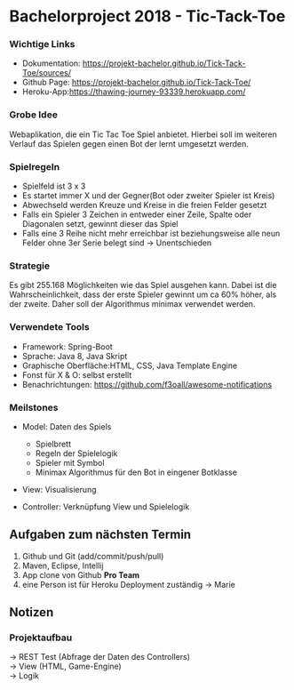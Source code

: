 # Bachelorproject 2018 - Tic-Tack-Toe
### Wichtige Links
- Dokumentation: https://projekt-bachelor.github.io/Tick-Tack-Toe/sources/
- Github Page: https://projekt-bachelor.github.io/Tick-Tack-Toe/
- Heroku-App:https://thawing-journey-93339.herokuapp.com/
### Grobe Idee 

Webaplikation, die ein Tic Tac Toe Spiel anbietet. Hierbei soll im weiteren Verlauf das Spielen gegen einen Bot der lernt umgesetzt werden.


### Spielregeln

* Spielfeld ist 3 x 3 
* Es startet immer X und der Gegner(Bot oder zweiter Spieler ist Kreis)
* Abwechseld werden Kreuze und Kreise in die freien Felder gesetzt 
* Falls ein Spieler 3 Zeichen in entweder einer Zeile, Spalte oder Diagonalen setzt, gewinnt dieser das Spiel
* Falls  eine 3 Reihe nicht mehr erreichbar ist beziehungsweise alle neun Felder ohne 3er Serie belegt sind &rarr; Unentschieden

### Strategie 

Es gibt 255.168 Möglichkeiten wie das Spiel ausgehen kann. Dabei ist die Wahrscheinlichkeit, dass der erste Spieler gewinnt um ca 60% höher, als der zweite. Daher soll der Algorithmus minimax verwendet werden.

### Verwendete Tools

* Framework: Spring-Boot 
* Sprache: Java 8, Java Skript
* Graphische Oberfläche:HTML, CSS, Java Template Engine
* Fonst für X & O: selbst erstellt
* Benachrichtungen: https://github.com/f3oall/awesome-notifications


### Meilstones

- Model: Daten des Spiels
	- Spielbrett
	- Regeln der Spielelogik
	- Spieler mit Symbol
	- Minimax Algorithmus für den Bot in eingener Botklasse
- View: Visualisierung

- Controller: Verknüpfung View und Spielelogik



## Aufgaben zum nächsten Termin

1. Github und Git (add/commit/push/pull)
2. Maven, Eclipse, Intellij
3. App clone von Github
**Pro Team**  
1. eine Person ist für Heroku Deployment zuständig
&rarr; Marie

## Notizen
### Projektaufbau  

&rarr; REST Test (Abfrage der Daten des Controllers)  
&rarr; View (HTML, Game-Engine)  
&rarr; Logik


